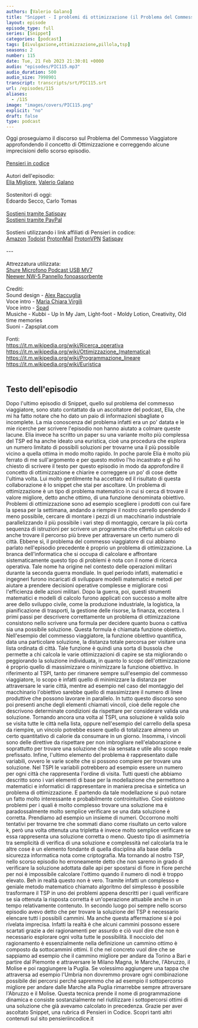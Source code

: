 ```yaml
---
authors: [Valerio Galano]
title: "Snippet - I problemi di ottimizzazione (il Problema del Commesso Viaggiatore errata corrige)"
layout: episode
episode_type: full
series: [Snippet]
categories: [podcast]
tags: [divulgazione,ottimizzazione,pillola,tsp]
seasons: 2
number: 115
date: Tue, 21 Feb 2023 21:30:01 +0000
audio: "episodes/PIC115.mp3"
audio_duration: 500
audio_size: 7998901
transcript: transcripts/srt/PIC115.srt
url: /episodes/115
aliases: 
  - /115
image: "images/covers/PIC115.png"
explicit: "no"
draft: false
type: podcast
---
```

Oggi proseguiamo il discorso sul Problema del Commesso Viaggiatore approfondendo il concetto di Ottimizzazione e correggendo alcune imprecisioni dello scorso episodio.<br /><br /><a href="https://pensieriincodice.it" target="_blank" rel="noreferrer noopener">Pensieri in codice</a><br /><br />Autori dell'episodio:<br /><a href="https://github.com/eliax1996" target="_blank" rel="noreferrer noopener">Elia Migliore</a>, <a href="https://valeriogalano.it" target="_blank" rel="noreferrer noopener">Valerio Galano</a><br /><br />Sostenitori di oggi:<br />Edoardo Secco, Carlo Tomas<br /><br /><a href="https://www.satispay.com/download/qrcode/S6Y-CON--EC548199-5F32-4BD6-AAF5-73A999744E56" target="_blank" rel="noreferrer noopener">Sostieni tramite Satispay</a> <br /><a href="https://www.paypal.com/donate/?hosted_button_id=HRKMD7X43R7SS" target="_blank" rel="noreferrer noopener">Sostieni tramite PayPal</a><br /><br />Sostieni utilizzando i link affiliati di Pensieri in codice:<br /><a href="https://amzn.to/3CPOWgC" target="_blank" rel="noreferrer noopener">Amazon</a> <a href="https://doist.grsm.io/valeriogalano5066" target="_blank" rel="noreferrer noopener">Todoist</a> <a href="https://go.getproton.me/SHMB" target="_blank" rel="noreferrer noopener">ProtonMail</a> <a href="https://go.getproton.me/SHN0" target="_blank" rel="noreferrer noopener">ProtonVPN</a> <a href="https://bit.ly/3fQUVaU" target="_blank" rel="noreferrer noopener">Satispay</a><br /><br />---<br /><br />Attrezzatura utilizzata:<br /><a href="https://amzn.to/3862ZRf" target="_blank" rel="noreferrer noopener">Shure Microfono Podcast USB MV7</a><br /><a href="https://amzn.to/3rysTFP" target="_blank" rel="noreferrer noopener">Neewer NW-5 Pannello fonoassorbente</a><br /><br />Crediti:<br />Sound design - <a href="https://ulti.media/" target="_blank" rel="noreferrer noopener">Alex Raccuglia</a><br />Voce intro - <a href="https://linktr.ee/dannatiarchitettipodcast/" target="_blank" rel="noreferrer noopener">Maria Chiara Virgili</a><br />Voce intro - <a href="https://mercuriopodcast.com/" target="_blank" rel="noreferrer noopener">Spad</a><br />Musiche - Kubbi - Up In My Jam, Light-foot - Moldy Lotion, Creativity, Old time memories<br />Suoni - Zapsplat.com<br /><br />Fonti:<br />https://it.m.wikipedia.org/wiki/Ricerca_operativa<br />https://it.m.wikipedia.org/wiki/Ottimizzazione_(matematica)<br />https://it.m.wikipedia.org/wiki/Programmazione_lineare<br />https://it.m.wikipedia.org/wiki/Euristica<br /><br />

<!-- more -->

## Testo dell'episodio

Dopo l'ultimo episodio di Snippet, quello sul problema del commesso viaggiatore, sono
stato contattato da un ascoltatore del podcast, Elia, che mi ha fatto notare che ho dato un
paio di informazioni sbagliate o incomplete.
La mia conoscenza del problema infatti era un po' datata e le mie ricerche per scrivere
l'episodio non hanno aiutato a colmare queste lacune.
Elia invece ha scritto un paper su una variante molto più complessa del TSP ed ha anche ideato
una euristica, cioè una procedura che esplora un numero limitato di possibili soluzioni
per trovarne una il più possibile vicino a quella ottima in modo molto rapido.
In poche parole Elia è molto più ferrato di me sull'argomento e per questo motivo
l'ho incastrato e gli ho chiesto di scrivere il testo per questo episodio in modo da approfondire
il concetto di ottimizzazione e chiarire e correggere un po' di cose dette l'ultima
volta.
Lui molto gentilmente ha accettato ed il risultato di questa collaborazione è lo snippet che
stai per ascoltare.
Un problema di ottimizzazione è un tipo di problema matematico in cui si cerca di
trovare il valore migliore, detto anche ottimo, di una funzione denominata obiettivo.
Problemi di ottimizzazione sono ad esempio scegliere i prodotti con cui fare la spesa
per la settimana, andando a riempire il nostro carrello spendendo il meno possibile, cercare
di montare i pezzi di un macchinario industriale parallelizzando il più possibile i vari
step di montaggio, cercare la più corta sequenza di istruzioni per scrivere un programma
che effettui un calcolo ed anche trovare il percorso più breve per attraversare un certo
numero di città.
Ebbene sì, il problema del commesso viaggiatore di cui abbiamo parlato nell'episodio precedente
è proprio un problema di ottimizzazione.
La branca dell'informatica che si occupa di calcolare e affrontare sistematicamente
questo tipo di problemi è nota con il nome di ricerca operativa.
Tale nome ha origine nel contesto delle operazioni militari durante la seconda guerra mondiale.
In quel periodo infatti, matematici e ingegneri furono incaricati di sviluppare modelli matematici
e metodi per aiutare a prendere decisioni operative complesse e migliorare così l'efficienza
delle azioni militari.
Dopo la guerra, poi, questi strumenti matematici e modelli di calcolo furono applicati con
successo a molte altre aree dello sviluppo civile, come la produzione industriale, la
logistica, la pianificazione di trasporti, la gestione delle risorse, la finanza, eccetera.
I primi passi per descrivere correttamente un problema di ottimizzazione consistono
nello scrivere una formula per decidere quanto buona o cattiva sia una possibile soluzione.
Questa formula è chiamata funzione obiettivo.
Nell'esempio del commesso viaggiatore, la funzione obiettivo quantifica, data una particolare
soluzione, la distanza totale percorsa per visitare una lista ordinata di città.
Tale funzione è quindi una sorta di bussola che permette a chi calcola le varie ottimizzazioni
di capire se sta migliorando o peggiorando la soluzione individuata, in quanto lo scopo
dell'ottimizzazione è proprio quello di massimizzare o minimizzare la funzione obiettivo.
In riferimento al TSPI, tanto per rimanere sempre sull'esempio del commesso viaggiatore,
lo scopo è infatti quello di minimizzare la distanza per attraversare le varie città,
mentre ad esempio nel caso del montaggio del macchinario l'obiettivo sarebbe quello di
massimizzare il numero di linee produttive che possono lavorare in parallelo.
In tutto questo discorso sono poi presenti anche degli elementi chiamati vincoli, cioè
delle regole che descrivono determinate condizioni da rispettare per considerare valida una soluzione.
Tornando ancora una volta al TSPI, una soluzione è valida solo se visita tutte le città nella
lista, oppure nell'esempio del carrello della spesa da riempire, un vincolo potrebbe essere
quello di totalizzare almeno un certo quantitativo di calorie da consumare in un giorno.
Insomma, i vincoli sono delle direttive da rispettare per non imbrogliare nell'elaborazione
e soprattutto per trovare una soluzione che sia sensata e utile allo scopo reale prefissato.
Infine, l'ultimo elemento del problema è rappresentato dalle variabili, ovvero le varie
scelte che si possono compiere per trovare una soluzione. Nel TSPI le variabili potrebbero ad
esempio essere un numero per ogni città che rappresenta l'ordine di visita. Tutti
questi che abbiamo descritto sono i vari elementi di base per la modellazione che
permettono a matematici e informatici di rappresentare in maniera precisa e sintetica
un problema di ottimizzazione. E partendo da tale modellazione si può notare un fatto molto
interessante e probabilmente controintuitivo. Cioè esistono problemi per i quali è molto
complesso trovare una soluzione ma è paradossalmente molto semplice verificare se una data
soluzione è corretta. Prendiamo ad esempio un insieme di numeri. Occorrono molti tentativi
per trovarne tre che sommati diano come risultato un certo valore k, però una volta ottenuta una
tripletta è invece molto semplice verificare se essa rappresenta una soluzione corretta o
meno. Questo tipo di asimmetria tra semplicità di verifica di una soluzione e complessità nel
calcolarla tra le altre cose è un elemento fondante di quella disciplina alla base della
sicurezza informatica nota come criptografia. Ma tornando al nostro TSP, nello scorso episodio
ho erroneamente detto che non saremo in grado di verificare la soluzione adottata dalle api per
spostarsi di fiore in fiore perché per noi è impossibile calcolare l'ottimo quando il numero
di nodi è troppo elevato. Beh in realtà questo non è vero. Tramite infatti un complesso e geniale
metodo matematico chiamato algoritmo del simplesso è possibile trasformare il TSP in uno dei problemi
appena descritti per i quali verificare se sia ottenuta la risposta corretta è un'operazione
attuabile anche in un tempo relativamente contenuto. In secondo luogo poi sempre nello
scorso episodio avevo detto che per trovare la soluzione del TSP è necessario elencare tutti i
possibili cammini. Ma anche questa affermazione si è poi rivelata imprecisa. Infatti la realtà è
che alcuni cammini possono essere scartati grazie a dei ragionamenti per assurdo e ciò vuol dire
che non è necessario esplorare ogni volta tutte le possibilità. Il nocciolo del ragionamento è
essenzialmente nella definizione un cammino ottimo è composto da sottocammini ottimi. Il che nel
concreto vuol dire che se sappiamo ad esempio che il cammino migliore per andare da Torino a Bari
e partire dal Piemonte e attraversare le Milano Magna, le Marche, l'Abruzzo, il Molise e poi
raggiungere la Puglia. Se volessimo aggiungere una tappa che attraversa ad esempio l'Umbria non
dovremmo provare ogni combinazione possibile dei percorsi perché sapremmo che ad esempio
il sottopercorso migliore per andare dalle Marche alla Puglia rimarrebbe sempre attraversare
l'Abruzzo e il Molise. Questa tecnica prende il nome di programmazione dinamica e consiste
sostanzialmente nel riutilizzare i sottopercorsi ottimi di una soluzione che già avevamo calcolato
in precedenza. Grazie per aver ascoltato Snippet, una rubrica di Pensieri in Codice. Scopri tanti
altri contenuti sul sito pensieriincodice.it


